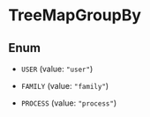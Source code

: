 

# TreeMapGroupBy

## Enum


* `USER` (value: `"user"`)

* `FAMILY` (value: `"family"`)

* `PROCESS` (value: `"process"`)



